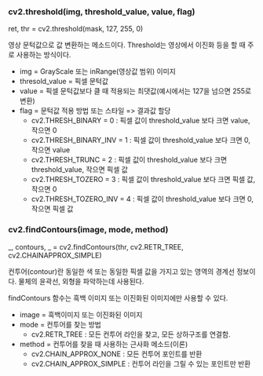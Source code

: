 ### cv2.threshold(img, threshold_value, value, flag)

ret, thr = cv2.threshold(mask, 127, 255, 0)

영상 문턱값으로 값 변환하는 메소드이다.  Threshold는 영상에서 이진화 등을 할 때 주로 사용하는 방식이다.

* img = GrayScale 또는 inRange(영상값 범위) 이미지
* thresold_value = 픽셀 문턱값
* value = 픽셀 문턱값보다 클 때 적용되는 최댓값(예시에서는 127을 넘으면 255로 변환)
* flag = 문턱값 적용 방법 또는 스타일 => 결과값 할당
    * cv2.THRESH_BINARY = 0 : 픽셀 값이 threshold_value 보다 크면 value, 작으면 0
    * cv2.THRESH_BINARY_INV = 1 : 픽셀 값이 threshold_value 보다 크면 0, 작으면 value
    * cv2.THRESH_TRUNC = 2 : 픽셀 값이 threshold_value 보다 크면 threshold_value, 작으면 픽셀 값
    * cv2.THRESH_TOZERO = 3 : 픽셀 값이 threshold_value 보다 크면 픽셀 값, 작으면 0
    * cv2.THRESH_TOZERO_INV = 4 : 픽셀 값이 threshold_value 보다 크면 0, 작으면 픽셀 값



### cv2.findContours(image, mode, method)

_, contours, _ = cv2.findContours(thr, cv2.RETR_TREE, cv2.CHAINAPPROX_SIMPLE)

컨투어(contour)란 동일한 색 또는 동일한 픽셀 값을 가지고 있는 영역의 경계선 정보이다.
물체의 윤곽선, 외형을 파악하는데 사용된다.

findContours 함수는 흑백 이미지 또는 이진화된 이미지에만 사용할 수 있다.

* image = 흑백이미지 또는 이진화된 이미지
* mode = 컨투어를 찾는 방법
    * cv2.RETR_TREE : 모든 컨투어 라인을 찾고, 모든 상하구조를 연결함.
* method = 컨투어를 찾을 때 사용하는 근사화 메소드(이론)
    * cv2.CHAIN_APPROX_NONE : 모든 컨투어 포인트를 반환
    * cv2.CHAIN_APPROX_SIMPLE : 컨투어 라인을 그릴 수 있는 포인트만 반환
